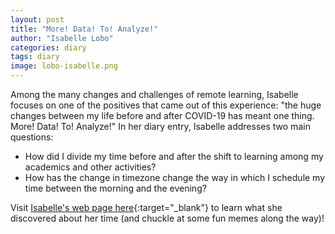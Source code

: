 ```yaml
---
layout: post
title: "More! Data! To! Analyze!"
author: "Isabelle Lobo"
categories: diary
tags: diary
image: lobo-isabelle.png
---
```


Among the many changes and challenges of remote learning, Isabelle focuses on one of the positives that came out of this experience: "the huge changes between my life before and after COVID-19 has meant one thing. More! Data! To! Analyze!"  In her diary entry, Isabelle addresses two main questions:

- How did I divide my time before and after the shift to learning among my academics and other activities?  
- How has the change in timezone change the way in which I schedule my time between the morning and the evening? 

Visit [Isabelle's web page here](https://ilobo22-ac.github.io/calendar-project/ "Isabelle Lobo"){:target="_blank"} to learn what she discovered about her time (and chuckle at some fun memes along the way)!
